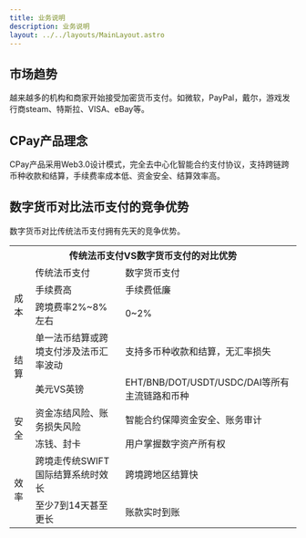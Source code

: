 ```yaml
---
title: 业务说明
description: 业务说明
layout: ../../layouts/MainLayout.astro
---
```


## 市场趋势

越来越多的机构和商家开始接受加密货币支付。如微软，PayPal，戴尔，游戏发行商steam、特斯拉、VISA、eBay等。

## CPay产品理念

CPay产品采用Web3.0设计模式，完全去中心化智能合约支付协议，支持跨链跨币种收款和结算，手续费率成本低、资金安全、结算效率高。

## 数字货币对比法币支付的竞争优势

数字货币对比传统法币支付拥有先天的竞争优势。

<table>
    <tr>
        <th colspan="3" style="text-align:center">传统法币支付VS数字货币支付的对比优势</th>
    </tr>
    <tr>
        <td></td><td>传统法币支付</td><td>数字货币支付</td>
    </tr>
    <tr>
        <td rowspan="2">成本</td><td>手续费高</td><td>手续费低廉</td>
    </tr>
    <tr>
        <td>跨境费率2%~8%左右</td><td>0~2%</td>
    </tr>
    <tr>
        <td rowspan="2">结算</td><td>单一法币结算或跨境支付涉及法币汇率波动</td><td>支持多币种收款和结算，无汇率损失</td>
    </tr>
    <tr>
        <td>美元VS英镑</td><td>EHT/BNB/DOT/USDT/USDC/DAI等所有主流链路和币种</td>
    </tr>
      <tr>
        <td rowspan="2">安全</td><td>资金冻结风险、账务损失风险</td><td>智能合约保障资金安全、账务审计</td>
    </tr>
    <tr>
        <td>冻钱、封卡</td><td>用户掌握数字资产所有权</td>
    </tr>
      <tr>
        <td rowspan="2">效率</td><td>跨境走传统SWIFT国际结算系统时效长</td><td>跨境跨地区结算快</td>
    </tr>
    <tr>
        <td>至少7到14天甚至更长</td><td>账款实时到账</td>
    </tr>
    
</table>